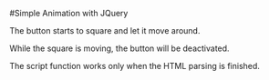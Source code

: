 #Simple Animation with JQuery

<p>The button starts to square and let it move around.</p>
<p>While the square is moving, the button will be deactivated.</p>
<p>The script function works only when the HTML parsing is finished.</p>